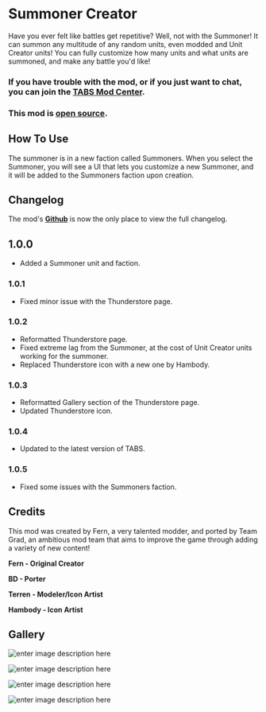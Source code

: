 # Summoner Creator

Have you ever felt like battles get repetitive? Well, not with the Summoner! It can summon any multitude of any random units, even modded and Unit Creator units! You can fully customize how many units and what units are summoned, and make any battle you'd like!

### If you have trouble with the mod, or if you just want to chat, you can join the [TABS Mod Center](https://discord.gg/zrs44qyp7S).

### This mod is [**open source**](https://github.com/donkeyrat/SummonerCreator).

## How To Use

The summoner is in a new faction called Summoners. When you select the Summoner, you will see a UI that lets you customize a new Summoner, and it will be added to the Summoners faction upon creation.

## Changelog

The mod's [**Github**](https://github.com/donkeyrat/SummonerCreator) is now the only place to view the full changelog.

## 1.0.0

 - Added a Summoner unit and faction.
 
### 1.0.1

 - Fixed minor issue with the Thunderstore page.

### 1.0.2

 - Reformatted Thunderstore page.
 - Fixed extreme lag from the Summoner, at the cost of Unit Creator units working for the summoner.
 - Replaced Thunderstore icon with a new one by Hambody.

### 1.0.3

 - Reformatted Gallery section of the Thunderstore page.
 - Updated Thunderstore icon.

### 1.0.4

 - Updated to the latest version of TABS.

### 1.0.5

 - Fixed some issues with the Summoners faction.
  
## Credits

This mod was created by Fern, a very talented modder, and ported by Team Grad, an ambitious mod team that aims to improve the game through adding a variety of new content!

**Fern - Original Creator**

**BD - Porter**

**Terren - Modeler/Icon Artist**

**Hambody - Icon Artist**

## Gallery

![enter image description here](https://i.gyazo.com/903da22c525eec981749115c14405338.jpg)

![enter image description here](https://i.gyazo.com/ae1130eb150e82fe87e2bf5c9719818f.jpg)

![enter image description here](https://i.gyazo.com/fc5ef5b2626ef93601221b50fbd82872.jpg)

![enter image description here](https://i.gyazo.com/e85c62343315e89c3c47463907bc1164.jpg)